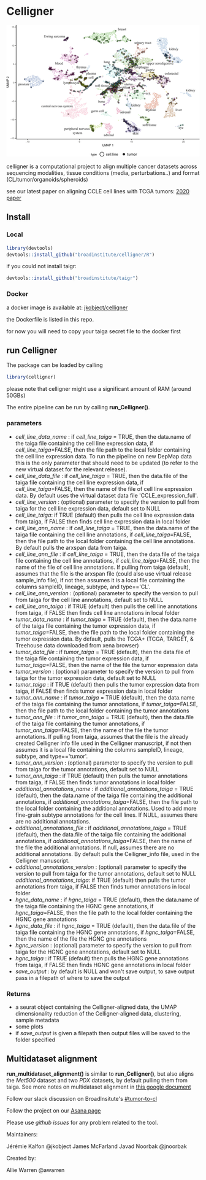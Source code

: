 # Celligner

![](docs/typical_celligner.webp)

celligner is a computational project to align multiple cancer datasets across sequencing modalities, tissue conditions (media, perturbations..) and format (CL/tumor/organoids/spheroids)

see our latest paper on aligning CCLE cell lines with TCGA tumors:
[2020 paper](https://www.nature.com/articles/s41467-020-20294-x)


## Install

### Local

``` r
library(devtools)
devtools::install_github("broadinstitute/celligner/R")
```

if you could not install taigr:
```r
devtools::install_github("broadinstitute/taigr")
```

### Docker

a docker image is available at: [jkobject/celligner](https://hub.docker.com/r/jkobject/celligner)

the Dockerfile is listed in this repo.

for now you will need to copy your taiga secret file to the docker first

## run Celligner

The package can be loaded by calling
``` r
library(celligner)
```

please note that celligner might use a significant amount of RAM (around 50GBs)

The entire pipeline can be run by calling **run_Celligner()**.

### parameters
  - *cell_line_data_name* : if *cell_line_taiga* = TRUE, then the data.name of the taiga file containing the cell line expression data, 
  if *cell_line_taiga*=FALSE, then the file path to the local folder containing the cell line expression data. To run the pipeline on
  new DepMap data this is the only parameter that should need to be updated (to refer to the new virtual dataset for the relevant release).
  - *cell_line_data_file* : if *cell_line_taiga* = TRUE, then the data.file of the taiga file containing the cell line expression data,
  if *cell_line_taiga*=FALSE, then the name of the file of cell line expression data. By default uses the virtual dataset data file 'CCLE_expression_full'.
  - *cell_line_version* : (optional) parameter to specify the version to pull from taiga for the cell line expression data, default set to NULL
  - *cell_line_taiga*: if TRUE (default) then pulls the cell line expression data from taiga, if FALSE then finds cell line expression data in local folder
  - *cell_line_ann_name* : if *cell_line_taiga* = TRUE, then the data.name of the taiga file containing the cell line annotations,
  if *cell_line_taiga*=FALSE, then the file path to the local folder containing the cell line annotations. By default pulls the arxspan data from taiga.
  - *cell_line_ann_file* : if *cell_line_taiga* = TRUE, then the data.file of the taiga file containing the cell line annotations,
  if *cell_line_taiga*=FALSE, then the name of the file of cell line annotations. If pulling from taiga (default), assumes that the file is the arxspan
  file (could also use virtual release sample_info file), if not then assumes it is a local file containing the columns sampleID, lineage, subtype, and type=='CL'.
  - *cell_line_ann_version* : (optional) parameter to specify the version to pull from taiga for the cell line annotations, default set to NULL
  - *cell_line_ann_taiga* : if TRUE (default) then pulls the cell line annotations from taiga, if FALSE then finds cell line annotations in local folder
  - *tumor_data_name* : if *tumor_taiga* = TRUE (default), then the data.name of the taiga file containing the tumor expression data,
  if *tumor_taiga*=FALSE, then the file path to the local folder containing the tumor expression data. By default, pulls the TCGA+ (TCGA, TARGET, & Treehouse data 
  downloaded from xena browser)
  - *tumor_data_file* : if *tumor_taiga* = TRUE (default), then the data.file of the taiga file containing the tumor expression data,
  if *tumor_taiga*=FALSE, then the name of the file the tumor expression data
  - *tumor_version* : (optional) parameter to specify the version to pull from taiga for the tumor expression data, default set to NULL
  - *tumor_taiga* : if TRUE (default) then pulls the tumor expression data from taiga, if FALSE then finds tumor expression data in local folder
  - *tumor_ann_name* : if *tumor_taiga* = TRUE (default), then the data.name of the taiga file containing the tumor annotations,
  if *tumor_taiga*=FALSE, then the file path to the local folder containing the tumor annotations
  - *tumor_ann_file* : if *tumor_ann_taiga* = TRUE (default), then the data.file of the taiga file containing the tumor annotations,
  if *tumor_ann_taiga*=FALSE, then the name of the file the tumor annotations. If pulling from taiga, assumes that the file is the already 
  created Celligner info file used in the Celligner manuscript, if not then assumes it is a local file containing the columns 
  sampleID, lineage, subtype, and type=='tumor'.
  - *tumor_ann_version* : (optional) parameter to specify the version to pull from taiga for the tumor annotations, default set to NULL
  - *tumor_ann_taiga* : if TRUE (default) then pulls the tumor annotations from taiga, if FALSE then finds tumor annotations in local folder
  - *additional_annotations_name* : if *additional_annotations_taiga* = TRUE (default), then the data.name of the taiga file containing the additional annotations,
  if *additional_annotations_taiga*=FALSE, then the file path to the local folder containing the additional annotations. Used to add more fine-grain subtype annotations
  for the cell lines. If NULL, assumes there are no additional annotations. 
  - *additional_annotations_file* : if *additional_annotations_taiga* = TRUE (default), then the data.file of the taiga file containing the additional annotations,
  if *additional_annotations_taiga*=FALSE, then the name of the file the additional annotations. If null, assumes there are
  no additional annotations. By default pulls the Celligner_info file, used in the Celligner manuscript.
  - *additional_annotations_version* : (optional) parameter to specify the version to pull from taiga for the tumor annotations, default set to NULL
  *additional_annotations_taiga*: if TRUE (default) then pulls the tumor annotations from taiga, if FALSE then finds tumor annotations in local folder
  - *hgnc_data_name* : if *hgnc_taiga* = TRUE (default), then the data.name of the taiga file containing the HGNC gene annotations,
  if *hgnc_taiga*=FALSE, then the file path to the local folder containing the HGNC gene annotations
  - *hgnc_data_file* : if *hgnc_taiga* = TRUE (default), then the data.file of the taiga file containing the HGNC gene annotations,
  if *hgnc_taiga*=FALSE, then the name of the file the HGNC gne annotations
  - *hgnc_version* : (optional) parameter to specify the version to pull from taiga for the HGNC gene annotations, default set to NULL
  - *hgnc_taiga* : if TRUE (default) then pulls the HGNC gene annotations from taiga, if FALSE then finds HGNC gene annotations in local folder
  - *save_output* : by default is NULL and won't save output, to save output pass in a filepath of where to save the output

### Returns
  - a seurat object containing the Celligner-aligned data, the UMAP dimensionality reduction of the Celligner-aligned data, clustering, sample metadata
  - some plots
  - if *save_output* is given a filepath then output files will be saved to the folder specified
  
## Multidataset alignment

**run_multidataset_alignment()** is similar to **run_Celligner()**, but also aligns the _Met500_ dataset and two _PDX_ datasets, by default pulling them from taiga. See more notes on multidataset alignment in [this google document](https://docs.google.com/document/d/11FvwosKXieYT0sRuyOkjCG1ZiyxYDQohx5-dyrY6LVg) 

Follow our slack discussion on BroadInsitute's [#tumor-to-cl](#)

Follow the project on our [Asana page](https://app.asana.com/0/482696339531494/list)

Please use _github issues_ for any problem related to the tool.

Maintainers:

Jérémie Kalfon @jkobject
James McFarland
Javad Noorbak @jnoorbak

Created by: 

Allie Warren @awarren

